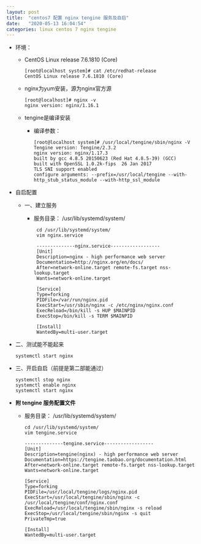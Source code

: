 ```yaml
---
layout: post
title:  "centos7 配置 nginx tengine 服务及自启"
date:   "2020-05-13 16:04:54"
categories: linux centos 7 nginx tengine
---
```



- 环境：
  - CentOS Linux release 7.6.1810 (Core)

    ```shell
	[root@localhost system]# cat /etc/redhat-release
	CentOS Linux release 7.6.1810 (Core)
	```

  - nginx为yum安装，源为nginx官方源
    
    ```
    [root@localhost]# nginx -v
    nginx version: nginx/1.16.1
    ```

  - tengine是编译安装
    - 编译参数：
	  
	  ``` shell
      [root@localhost system]# /usr/local/tengine/sbin/nginx -V
      Tengine version: Tengine/2.3.2
      nginx version: nginx/1.17.3
      built by gcc 4.8.5 20150623 (Red Hat 4.8.5-39) (GCC)
      built with OpenSSL 1.0.2k-fips  26 Jan 2017
      TLS SNI support enabled
      configure arguments: --prefix=/usr/local/tengine --with-http_stub_status_module --with-http_ssl_module
	  ```	 



- 自启配置
  
  - 一、建立服务
     
	 - 服务目录： /usr/lib/systemd/system/

	   ``` shell
		cd /usr/lib/systemd/system/
		vim nginx.service

		--------------nginx.service------------------
		[Unit]
		Description=nginx - high performance web server
		Documentation=http://nginx.org/en/docs/
		After=network-online.target remote-fs.target nss-lookup.target
		Wants=network-online.target

		[Service]
		Type=forking
		PIDFile=/var/run/nginx.pid
		ExecStart=/usr/sbin/nginx -c /etc/nginx/nginx.conf
		ExecReload=/bin/kill -s HUP $MAINPID
		ExecStop=/bin/kill -s TERM $MAINPID

		[Install]
		WantedBy=multi-user.target
       ```

 - 二、测试能不能起来
     
	 ``` shell
	 systemctl start nginx
     ```

 - 三、开启自启（前提是第二部能通过）

     ``` shell
	 systemctl stop nginx
	 systemctl enable nginx
	 systemctl start nginx
     ```
	 

- **附 tengine 服务配置文件**

  - 服务目录： /usr/lib/systemd/system/

	``` shell
	cd /usr/lib/systemd/system/
	vim tengine.service

	--------------tengine.service------------------
	[Unit]
	Description=tengine(nginx) - high performance web server
	Documentation=https://tengine.taobao.org/documentation.html
	After=network-online.target remote-fs.target nss-lookup.target
	Wants=network-online.target

	[Service]
	Type=forking
	PIDFile=/usr/local/tengine/logs/nginx.pid
	ExecStart=/usr/local/tengine/sbin/nginx -c /usr/local/tengine/conf/nginx.conf
	ExecReload=/usr/local/tengine/sbin/nginx -s reload
	ExecStop=/usr/local/tengine/sbin/nginx -s quit
	PrivateTmp=true

	[Install]
	WantedBy=multi-user.target
	```
